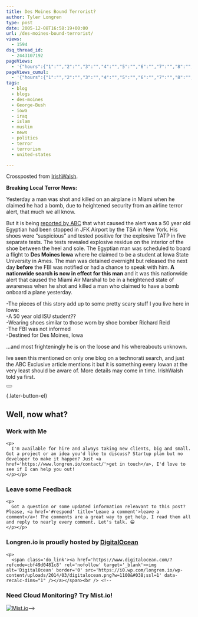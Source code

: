 ```yaml
---
title: Des Moines Bound Terrorist?
author: Tyler Longren
type: post
date: 2005-12-08T16:58:19+00:00
url: /des-moines-bound-terrorist/
views:
  - 1594
dsq_thread_id:
  - 2443107192
pageViews:
  - '{"hours":{"1":"","2":"","3":"","4":"","5":"","6":"","7":"","8":"","9":"","10":"","11":"","12":"","13":"","14":"","15":"","16":"","17":"","18":"","19":"","20":"","21":"","22":"","23":"","24":"","25":"","26":"","27":"","28":"","29":"","30":"","31":"","32":"","33":"","34":"","35":"","36":"","37":"","38":"","39":"","40":"","41":"","42":"","43":"","44":"","45":"","46":"","47":""},"days":{"2":"","3":"","4":"","5":"","6":"","7":"","8":"","9":"","10":"","11":"","12":"","13":"","14":""},"weeks":{"3":"","4":"","5":"","6":"","7":"","8":"","9":"","10":"","11":"","12":""},"months":{"4":"","5":"","6":"","7":"","8":"","9":"","10":"","11":"","12":"","13":"","14":"","15":"","16":"","17":"","18":"","19":"","20":"","21":"","22":"","23":"","24":""}}'
pageViews_cumul:
  - '{"hours":{"1":"","2":"","3":"","4":"","5":"","6":"","7":"","8":"","9":"","10":"","11":"","12":"","13":"","14":"","15":"","16":"","17":"","18":"","19":"","20":"","21":"","22":"","23":"","24":"","25":"","26":"","27":"","28":"","29":"","30":"","31":"","32":"","33":"","34":"","35":"","36":"","37":"","38":"","39":"","40":"","41":"","42":"","43":"","44":"","45":"","46":"","47":""},"days":{"2":"","3":"","4":"","5":"","6":"","7":"","8":"","9":"","10":"","11":"","12":"","13":"","14":""},"weeks":{"3":"","4":"","5":"","6":"","7":"","8":"","9":"","10":"","11":"","12":""},"months":{"4":"","5":"","6":"","7":"","8":"","9":"","10":"","11":"","12":"","13":"","14":"","15":"","16":"","17":"","18":"","19":"","20":"","21":"","22":"","23":"","24":""}}'
tags:
  - blog
  - blogs
  - des-moines
  - George-Bush
  - iowa
  - iraq
  - islam
  - muslim
  - news
  - politics
  - terror
  - terrorism
  - united-states

---
```

Crossposted from [IrishWalsh][1].

**Breaking Local Terror News:**

Yesterday a man was shot and killed on an airplane in Miami when he claimed he had a bomb, due to heightened security from an airline terror alert, that much we all know.

But it is being [reported by ABC][2] that what caused the alert was a 50 year old Egyptian had been stopped in JFK Airport by the TSA in New York. His shoes were “suspicious” and tested positive for the explosive TATP in five separate tests. The tests revealed explosive residue on the interior of the shoe between the heel and sole. The Egyptian man was scheduled to board a flight to **Des Moines Iowa** where he claimed to be a student at Iowa State University in Ames. The man was detained overnight but released the next day **before** the FBI was notified or had a chance to speak with him. **A nationwide search is now in effect for this man** and it was this nationwide alert that caused the Miami Air Marshal to be in a heightened state of awareness when he shot and killed a man who claimed to have a bomb onboard a plane yesterday.

-The pieces of this story add up to some pretty scary stuff I you live here in Iowa:  
-A 50 year old ISU student??  
-Wearing shoes similar to those worn by shoe bomber Richard Reid  
-The FBI was not informed  
-Destined for Des Moines, Iowa

…and most frighteningly he is on the loose and his whereabouts unknown.

Ive seen this mentioned on only one blog on a technorati search, and just the ABC Exclusive article mentions it but it is something every Iowan at the very least should be aware of. More details may come in time. IrishWalsh told ya first. 

<div class="wpulike wpulike-default " >
  <div class="wp_ulike_general_class wp_ulike_is_not_liked">
    <button type="button"
					aria-label="Like Button"
					data-ulike-id="2113"
					data-ulike-nonce="26a8e81dfa"
					data-ulike-type="likeThis"
					data-ulike-template="wpulike-default"
					data-ulike-display-likers="0"
					data-ulike-disable-pophover="0"
					class="wp_ulike_btn wp_ulike_put_image wp_likethis_2113"></button><span class="count-box"></span>
  </div>
</div>

[][3]{.later-button-el}

<div class='what-next'>
  <h2>
    Well, now what?
  </h2>
  
  <div class='hire'>
    <h3>
      Work with Me
    </h3>
    
    <p>
      I'm available for hire and always taking new clients, big and small. Got a project or an idea you'd like to discuss? Startup plan but no developer to make it happen? Just <a href='https://www.longren.io/contact/'>get in touch</a>, I'd love to see if I can help you out!
    </p></p>
  </div>
  
  <div class='hire'>
    <h3>
      Leave some Feedback
    </h3>
    
    <p>
      Got a question or some updated information releavant to this post? Please, <a href='#respond' title='Leave a comment'>leave a comment</a>! The comments are a great way to get help, I read them all and reply to nearly every comment. Let's talk. 😀
    </p></p>
  </div>
  
  <div class='now-what-bottom-ad'>
    <h3>
      Longren.io is proudly hosted by <a href='https://www.digitalocean.com/?refcode=cbf49d0481c8'>DigitalOcean</a>
    </h3>
    
    <p>
      <span class='do_link'><a href='https://www.digitalocean.com/?refcode=cbf49d0481c8' rel='nofollow' target='_blank'><img alt='DigitalOcean' border='0' src='https://i0.wp.com/longren.io/wp-content/uploads/2014/03/digitalocean.png?w=1100&#038;ssl=1' data-recalc-dims="1" /></a></span><br /> <!--

<h3>Need Cloud Monitoring? Try Mist.io!</h3>

<span class='do_link'><a href='http://mist.io/?ref=tyler' rel='nofollow' target='_blank'><img alt='Mist.io' border='0' src='https://i0.wp.com/longren.io/wp-content/uploads/2014/04/mistio.jpg?w=1100&#038;ssl=1' data-recalc-dims="1"></a></span>--></div> </div>

 [1]: http://irishwalsh.blogspot.com/2005/12/terrorist-on-loose-destined-for-des.html
 [2]: http://abcnews.go.com/WNT/Investigation/story?id=1383832
 [3]: #
